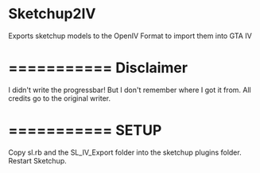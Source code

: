 Sketchup2IV
===========

Exports sketchup models to the OpenIV Format to import them into GTA IV

===========
Disclaimer
===========

I didn't write the progressbar! But I don't remember where I got it from. All credits go to the original writer.

===========
SETUP
===========

Copy sl.rb and the SL_IV_Export folder into the sketchup plugins folder. Restart Sketchup.